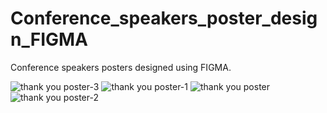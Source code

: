 # Conference_speakers_poster_design_FIGMA
Conference speakers posters designed using FIGMA.

![thank you poster-3](https://github.com/user-attachments/assets/0821ff53-022b-472a-a93e-d90128d4ca1f)
![thank you poster-1](https://github.com/user-attachments/assets/218a3e95-3082-4069-a937-eff62c7e6801)
![thank you poster](https://github.com/user-attachments/assets/26966e0e-5337-488b-8ba4-427acf2e3523)
![thank you poster-2](https://github.com/user-attachments/assets/41001da6-317d-4f64-9dd8-6500182920d5)


